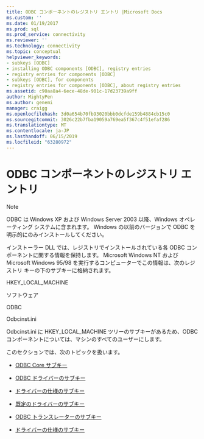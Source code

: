 ```yaml
---
title: ODBC コンポーネントのレジストリ エントリ |Microsoft Docs
ms.custom: ''
ms.date: 01/19/2017
ms.prod: sql
ms.prod_service: connectivity
ms.reviewer: ''
ms.technology: connectivity
ms.topic: conceptual
helpviewer_keywords:
- subkeys [ODBC]
- installing ODBC components [ODBC], registry entries
- registry entries for components [ODBC]
- subkeys [ODBC], for components
- registry entries for components [ODBC], about registry entries
ms.assetid: c90aa8a4-6ece-48de-901c-17d23739a9ff
author: MightyPen
ms.author: genemi
manager: craigg
ms.openlocfilehash: 3d0a654b70fb93020bbb0dcfde159b4884cb15c0
ms.sourcegitcommit: 3026c22b7fba19059a769ea5f367c4f51efaf286
ms.translationtype: MT
ms.contentlocale: ja-JP
ms.lasthandoff: 06/15/2019
ms.locfileid: "63280972"
---
```

# <a name="registry-entries-for-odbc-components"></a>ODBC コンポーネントのレジストリ エントリ
> [!NOTE]  
>  ODBC は Windows XP および Windows Server 2003 以降、Windows オペレーティング システムに含まれます。 Windows の以前のバージョンで ODBC を明示的にのみインストールしてください。  
  
 インストーラー DLL では、レジストリでインストールされている各 ODBC コンポーネントに関する情報を保持します。 Microsoft Windows NT および Microsoft Windows 95/98 を実行するコンピューターでこの情報は、次のレジストリ キーの下のサブキーに格納されます。  
  
 HKEY_LOCAL_MACHINE  
  
 ソフトウェア  
  
 ODBC  
  
 Odbcinst.ini  
  
 Odbcinst.ini に HKEY_LOCAL_MACHINE ツリーのサブキーがあるため、ODBC コンポーネントについては、マシンのすべてのユーザーにします。  
  
 このセクションでは、次のトピックを扱います。  
  
-   [ODBC Core サブキー](../../../odbc/reference/install/odbc-core-subkey.md)  
  
-   [ODBC ドライバーのサブキー](../../../odbc/reference/install/odbc-drivers-subkey.md)  
  
-   [ドライバーの仕様のサブキー](../../../odbc/reference/install/driver-specification-subkeys.md)  
  
-   [既定のドライバーのサブキー](../../../odbc/reference/install/default-driver-subkey.md)  
  
-   [ODBC トランスレーターのサブキー](../../../odbc/reference/install/odbc-translators-subkey.md)  
  
-   [ドライバーの仕様のサブキー](../../../odbc/reference/install/translator-specification-subkeys.md)
